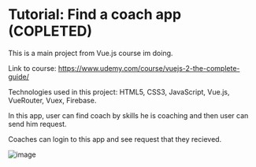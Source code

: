 # Tutorial: Find a coach app (COPLETED)

This is a main project from Vue.js course im doing.

Link to course: https://www.udemy.com/course/vuejs-2-the-complete-guide/

Technologies used in this project: HTML5, CSS3, JavaScript, Vue.js, VueRouter, Vuex, Firebase.

In this app, user can find coach by skills he is coaching and then user can send him request.

Coaches can login to this app and see request that they recieved.

![image](https://user-images.githubusercontent.com/95056942/167275659-758c97bb-c41b-4269-a856-a467dff3ad4d.png)

